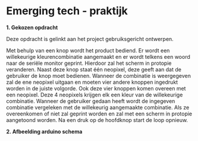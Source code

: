 # Emerging tech - praktijk
__1. Gekozen opdracht__

   Deze opdracht is gelinkt aan het project gebruiksgericht ontwerpen. 
   
   Met behulp van een knop wordt het product bediend. Er wordt een willekeurige kleurencombinatie aangemaakt en er wordt telkens een woord naar de seriële monitor geprint. Hierdoor zal het scherm in protopie veranderen. Naast deze knop staat één neopixel, deze geeft aan dat de gebruiker de knop moet bedienen. Wanneer de combinatie is weergegeven zal de ene neopixel uitgaan en moeten vier andere knoppen ingedrukt worden in de juiste volgorde. Ook deze vier knoppen komen overeen met een neopixel. Deze 4 neopixels krijgen elk een kleur van de willekeurige combinatie. Wanneer de gebruiker gedaan heeft wordt de ingegeven combinatie vergeleken met de willekeurig aangemaakte combinatie. Als ze overeenkomen of niet zal geprint worden en zal met een scherm in protopie aangetoond worden. Na een druk op de hoofdknop start de loop opnieuw.

__2. Afbeelding arduino schema__
